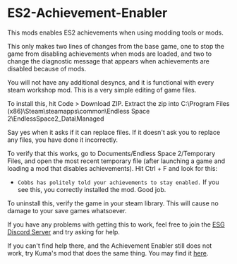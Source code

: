 # ES2-Achievement-Enabler
This mods enables ES2 achievements when using modding tools or mods.

This only makes two lines of changes from the base game, one to stop the game from disabling achievements when mods are loaded, and two to change the diagnostic message that appears when achievements are disabled because of mods.

You will not have any additional desyncs, and it is functional with every steam workshop mod. This is a very simple editing of game files.

To install this, hit Code > Download ZIP.
Extract the zip into C:\Program Files (x86)\Steam\steamapps\common\Endless Space 2\EndlessSpace2_Data\Managed

Say yes when it asks if it can replace files. If it doesn't ask you to replace any files, you have done it incorrectly.

To verify that this works, go to Documents/Endless Space 2/Temporary Files, and open the most recent temporary file (after launching a game and loading a mod that disables achievements). Hit Ctrl + F and look for this:

* `Cobbs has politely told your achievements to stay enabled.` If you see this, you correctly installed the mod. Good job.

To uninstall this, verify the game in your steam library. This will cause no damage to your save games whatsoever.

If you have any problems with getting this to work, feel free to join the [ESG Discord Server](https://discord.gg/eAfNtB3) and try asking for help.

If you can't find help there, and the Achievement Enabler still does not work, try Kuma's mod that does the same thing. You may find it [here](https://www.patreon.com/posts/46302678).

